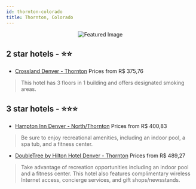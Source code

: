 ```yaml
---
id: thornton-colorado
title: Thornton, Colorado
---
```


<center><img src="https://i.travelapi.com/hotels/1000000/70000/62800/62798/6784326b_z.jpg" alt="Featured Image" /></center>


##  2 star hotels - ⭐️⭐️

-    [Crossland Denver - Thornton](https://us.hurb.com/hotels/thornton/crossland-denver-thornton-JNP-JP743090?cmp=18055) Prices from R$ 375,76
   > This hotel has 3 floors in 1 building and offers designated smoking areas.

##  3 star hotels - ⭐️⭐️⭐️

-    [Hampton Inn Denver - North/Thornton](https://us.hurb.com/hotels/thornton/hampton-inn-denver-north-thornton-JNP-JP110054?cmp=18055) Prices from R$ 400,83
   > Be sure to enjoy recreational amenities, including an indoor pool, a spa tub, and a fitness center.
-    [DoubleTree by Hilton Hotel Denver - Thornton](https://us.hurb.com/hotels/thornton/doubletree-by-hilton-hotel-denver-thornton-JNP-JP856664?cmp=18055) Prices from R$ 489,27
   > Take advantage of recreation opportunities including an indoor pool and a fitness center. This hotel also features complimentary wireless Internet access, concierge services, and gift shops/newsstands.
